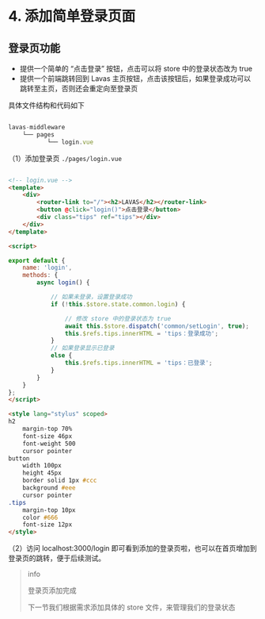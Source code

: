# 4. 添加简单登录页面

## 登录页功能

- 提供一个简单的 “点击登录” 按钮，点击可以将 store 中的登录状态改为 true
- 提供一个前端跳转回到 Lavas 主页按钮，点击该按钮后，如果登录成功可以跳转至主页，否则还会重定向至登录页

具体文件结构和代码如下

``` js

lavas-middleware
    └── pages
           └── login.vue

```


（1）添加登录页 `./pages/login.vue`

``` html

<!-- login.vue -->
<template>
    <div>
        <router-link to="/"><h2>LAVAS</h2></router-link>
        <button @click="login()">点击登录</button>
        <div class="tips" ref="tips"></div>
    </div>
</template>

<script>

export default {
    name: 'login',
    methods: {
        async login() {

            // 如果未登录，设置登录成功
            if (!this.$store.state.common.login) {

                // 修改 store 中的登录状态为 true
                await this.$store.dispatch('common/setLogin', true);
                this.$refs.tips.innerHTML = 'tips：登录成功';
            }
            // 如果登录显示已登录
            else {
                this.$refs.tips.innerHTML = 'tips：已登录';
            }
        }
    }
};
</script>

<style lang="stylus" scoped>
h2
    margin-top 70%
    font-size 46px
    font-weight 500
    cursor pointer
button
    width 100px
    height 45px
    border solid 1px #ccc
    background #eee
    cursor pointer
.tips
    margin-top 10px
    color #666
    font-size 12px
</style>

```


（2）访问 localhost:3000/login 即可看到添加的登录页啦，也可以在首页增加到登录页的跳转，便于后续测试。


> info
>
> 登录页添加完成
>
> 下一节我们根据需求添加具体的 store 文件，来管理我们的登录状态


